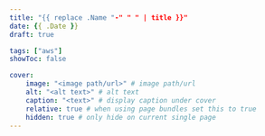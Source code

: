 ```yaml
---
title: "{{ replace .Name "-" " " | title }}"
date: {{ .Date }}
draft: true

tags: ["aws"]
showToc: false

cover:
    image: "<image path/url>" # image path/url
    alt: "<alt text>" # alt text
    caption: "<text>" # display caption under cover
    relative: true # when using page bundles set this to true
    hidden: true # only hide on current single page
---
```

